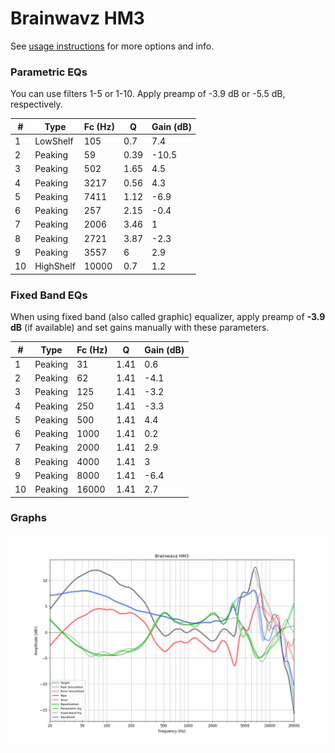 # Brainwavz HM3
See [usage instructions](https://github.com/jaakkopasanen/AutoEq#usage) for more options and info.

### Parametric EQs
You can use filters 1-5 or 1-10. Apply preamp of -3.9 dB or -5.5 dB, respectively.

|   # | Type      |   Fc (Hz) |    Q |   Gain (dB) |
|-----|-----------|-----------|------|-------------|
|   1 | LowShelf  |       105 | 0.7  |         7.4 |
|   2 | Peaking   |        59 | 0.39 |       -10.5 |
|   3 | Peaking   |       502 | 1.65 |         4.5 |
|   4 | Peaking   |      3217 | 0.56 |         4.3 |
|   5 | Peaking   |      7411 | 1.12 |        -6.9 |
|   6 | Peaking   |       257 | 2.15 |        -0.4 |
|   7 | Peaking   |      2006 | 3.46 |         1   |
|   8 | Peaking   |      2721 | 3.87 |        -2.3 |
|   9 | Peaking   |      3557 | 6    |         2.9 |
|  10 | HighShelf |     10000 | 0.7  |         1.2 |

### Fixed Band EQs
When using fixed band (also called graphic) equalizer, apply preamp of **-3.9 dB** (if available) and set gains manually with these parameters.

|   # | Type    |   Fc (Hz) |    Q |   Gain (dB) |
|-----|---------|-----------|------|-------------|
|   1 | Peaking |        31 | 1.41 |         0.6 |
|   2 | Peaking |        62 | 1.41 |        -4.1 |
|   3 | Peaking |       125 | 1.41 |        -3.2 |
|   4 | Peaking |       250 | 1.41 |        -3.3 |
|   5 | Peaking |       500 | 1.41 |         4.4 |
|   6 | Peaking |      1000 | 1.41 |         0.2 |
|   7 | Peaking |      2000 | 1.41 |         2.9 |
|   8 | Peaking |      4000 | 1.41 |         3   |
|   9 | Peaking |      8000 | 1.41 |        -6.4 |
|  10 | Peaking |     16000 | 1.41 |         2.7 |

### Graphs
![](./Brainwavz%20HM3.png)
